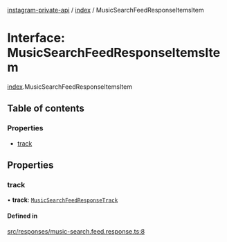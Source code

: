 [instagram-private-api](../../README.md) / [index](../../modules/index.md) / MusicSearchFeedResponseItemsItem

# Interface: MusicSearchFeedResponseItemsItem

[index](../../modules/index.md).MusicSearchFeedResponseItemsItem

## Table of contents

### Properties

- [track](MusicSearchFeedResponseItemsItem.md#track)

## Properties

### track

• **track**: [`MusicSearchFeedResponseTrack`](MusicSearchFeedResponseTrack.md)

#### Defined in

[src/responses/music-search.feed.response.ts:8](https://github.com/Nerixyz/instagram-private-api/blob/0e0721c/src/responses/music-search.feed.response.ts#L8)
